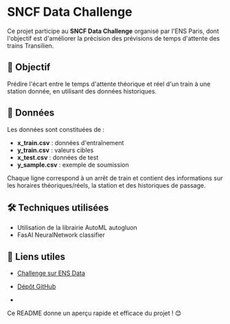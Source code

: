 # SNCF Data Challenge  

Ce projet participe au **SNCF Data Challenge** organisé par l'ENS Paris, dont l'objectif est d'améliorer la précision des prévisions de temps d'attente des trains Transilien.  

## 📌 Objectif  
Prédire l'écart entre le temps d'attente théorique et réel d'un train à une station donnée, en utilisant des données historiques.  

## 📂 Données  
Les données sont constituées de :  
- **x_train.csv** : données d'entraînement  
- **y_train.csv** : valeurs cibles  
- **x_test.csv** : données de test  
- **y_sample.csv** : exemple de soumission  

Chaque ligne correspond à un arrêt de train et contient des informations sur les horaires théoriques/réels, la station et des historiques de passage.  

## 🛠️ Techniques utilisées  

- Utilisation de la librairie AutoML autogluon
- FasAI NeuralNetwork classifier

## 📎 Liens utiles  
- [Challenge sur ENS Data](https://challengedata.ens.fr/participants/challenges/166/)  
- [Dépôt GitHub](https://github.com/arthurdrk/SNCF-Data-Challenge)  

-
Ce README donne un aperçu rapide et efficace du projet ! 😊
